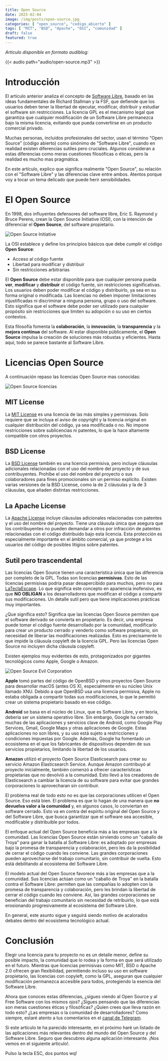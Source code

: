 ```yaml
---
title: Open Source
date: 2025-02-04
image: /img/posts/open-source.jpg
categories: [ "open_source", "codigo_abierto" ]
tags: [ "MIT", "BSD", "Apache", "OSI", "comunidad" ]
draft: false
featured: true
---
```


*Articulo disponible en formato audiblog:*

{{< audio path="audio/open-source.mp3" >}}

# Introducción

El articulo anterior analiza el concepto de [Software Libre](/post/2025/software-libre), basado en las ideas fundamentales de Richard Stallman y la FSF, que defiende que los usuarios deben tener la libertad de ejecutar, modificar, distribuir y estudiar el software sin restricciones. La licencia GPL es el mecanismo legal que garantiza que cualquier modificación de un Software Libre permanezca bajo la misma licencia, evitando que pueda convertirse en un producto comercial privado.

Muchas personas, incluidos profesionales del sector, usan el término "Open Source" (código abierto) como sinónimo de "Software Libre", cuando en realidad existen diferencias sutiles pero cruciales. Algunos consideran a estas diferencias como meras cuestiones filosóficas o éticas, pero la realidad es mucho mas pragmática.

En este artículo, explico que significa realmente "Open Source", su relación con el "Software Libre" y las diferencias clave entre ambos. Atentos porque voy a tocar un tema delicado que puede herir sensibilidades.

# El Open Source

En 1998, dos influyentes defensores del software libre, Eric S. Raymond y Bruce Perens, crean la Open Source Initiative (OSI), con la intención de diferenciar el **Open Source**, del software propietario.

![Open Source Initiative](/img/open-source-osi.webp)

La OSI establece y define los principios básicos que debe cumplir el código **Open Source**:

- Acceso al código fuente
- Libertad para modificar y distribuir
- Sin restricciones arbitrarias

El **Open Source** debe estar disponible para que cualquier persona pueda **ver**, **modificar** y **distribuir** el código fuente, sin restricciones significativas. Los usuarios deben poder modificar el código y distribuirlo, ya sea en su forma original o modificada. Las licencias no deben imponer limitaciones injustificadas ni discriminar a ninguna persona, grupo o uso del software. Esto significa que el software debe poder ser utilizado para cualquier propósito sin restricciones que limiten su adopción o su uso en ciertos contextos.

Esta filosofía fomenta la **colaboración**, la **innovación**, la **transparencia** y la **mejora continua** del software. Al estar disponible públicamente, el **Open Source** impulsa la creación de soluciones más robustas y eficientes. Hasta aquí, todo se parece bastante al Software Libre.

# Licencias Open Source

A continuación repaso las licencias Open Source mas conocidas:

![Open Source licencias](/img/open-source-licences.webp)

## MIT License

La [MIT License](https://opensource.org/license/mit) es una licencia de las más simples y permisivas. Solo requiere que se incluya el aviso de copyright y la licencia original en cualquier distribución del código, ya sea modificada o no. No impone restricciones sobre sublicencias ni patentes, lo que la hace altamente compatible con otros proyectos.

## BSD License

La [BSD License](https://opensource.org/license/bsd-3-clause) también es una licencia permisiva, pero incluye cláusulas adicionales relacionadas con el uso del nombre del proyecto y de sus contribuyentes. Prohíbe el uso del nombre del proyecto o sus colaboradores para fines promocionales sin un permiso explícito. Existen varias versiones de la BSD License, como la de 2 cláusulas y la de 3 cláusulas, que añaden distintas restricciones.

## La Apache License

La [Apache License](https://www.apache.org/licenses/LICENSE-2.0) incluye cláusulas adicionales relacionadas con patentes y el uso del nombre del proyecto. Tiene una cláusula única que asegura que los contribuyentes no pueden demandar a otros por infracción de patentes relacionadas con el código distribuido bajo esta licencia. Esta protección es especialmente importante en el ámbito comercial, ya que protege a los usuarios del código de posibles litigios sobre patentes.

## Sutil pero trascendental

Las licencias Open Source tienen una característica única que las diferencia por completo de la GPL. Todas son licencias **permisivas**. Esto de las licencias permisivas podría pasar desapercibido para muchos, pero no para [LaTeclaEscape](https://www.lateclaescape.com). Lo que significa este concepto en apariencia inofensivo, es que **NO OBLIGAN** a los desarrolladores que modifican el código a compartir sus modificaciones. Un detalle sutil pero que tiene implicaciones prácticas muy importantes.

¿Que significa esto? Significa que las licencias Open Source permiten que el software derivado se convierta en propietario. Es decir, una empresa puede tomar el código fuente desarrollado por la comunidad, modificarlo para crear un producto cerrado y venderlo como software propietario, sin necesidad de liberar las modificaciones realizadas. Esto es precisamente lo que impide la cláusula copyleft de la licencia GPL. Pero las licencias Open Source no incluyen dicha cláusula copyleft.

Existen ejemplos muy evidentes de esto, protagonizados por gigantes tecnológicos como Apple, Google o Amazon.

![Open Source Evil Corporation](/img/open-source-evil-corp.webp)

**Apple** tomó partes del código de OpenBSD y otros proyectos Open Source para desarrollar macOS (antes OS X), especialmente en su núcleo Unix llamado XNU. Debido a que OpenBSD usa una licencia permisiva, Apple no estaba obligada a compartir todas sus modificaciones, lo que le permitió crear un sistema propietario basado en ese código.

**Android** se basa en el núcleo de Linux, que es Software Libre, y en teoría, debería ser un sistema operativo libre. Sin embargo, Google ha cerrado muchas de las aplicaciones y servicios clave de Android, como Google Play Services, Gmail, Google Maps y otras aplicaciones de Google. Estas aplicaciones no son libres, y su uso está sujeto a restricciones y condiciones impuestas por Google. Además, Google ha fomentado un ecosistema en el que los fabricantes de dispositivos dependen de sus servicios propietarios, limitando la libertad de los usuarios.

**Amazon** utilizó el proyecto Open Source Elasticsearch para crear su servicio Amazon Elasticsearch Service. Aunque Amazon contribuyó al proyecto inicialmente, también comenzó a ofrecer características propietarias que no devolvió a la comunidad. Esto llevó a los creadores de Elasticsearch a cambiar la licencia de su software para evitar que grandes corporaciones lo aprovecharan sin contribuir.

El problema real de todo esto no es que las corporaciones utilicen el Open Source. Eso está bien. El problema es que lo hagan de una manera que **no devuelva valor a la comunidad** y, en algunos casos, lo conviertan en software cerrado. Esto va en contra del espíritu original del Open Source y del Software Libre, que busca garantizar que el software sea accesible, modificable y distribuible por todos.

El enfoque actual del Open Source beneficia más a las empresas que a la comunidad. Las licencias Open Source están sirviendo como un "caballo de Troya" para ganar la batalla al Software Libre: es adoptado por empresas bajo la promesa de transparencia y colaboración, pero les da la posibilidad de cerrar el código cuando les conviene. Las grandes corporaciones pueden aprovecharse del trabajo comunitario, sin contribuir de vuelta. Esto está debilitando al ecosistema del Software Libre.

El modelo actual del Open Source favorece más a las empresas que a la comunidad. Sus licencias actúan como un "caballo de Troya" en la batalla contra el Software Libre: permiten que las compañías lo adopten con la promesa de transparencia y colaboración, pero les brindan la libertad de cerrar el código cuando les conviene. Así, las grandes corporaciones se benefician del trabajo comunitario sin necesidad de retribuirlo, lo que está erosionando progresivamente al ecosistema del Software Libre.

En general, este asunto sigue y seguirá siendo motivo de acalorados debates dentro del ecosistema tecnológico actual.

# Conclusión

Elegir una licencia para tu proyecto no es un detalle menor, define su posible impacto, la comunidad que lo rodea y la forma en que será utilizado en el futuro. Mientras que licencias permisivas como MIT, BSD o Apache 2.0 ofrecen gran flexibilidad, permitiendo incluso su uso en software propietario, las licencias con copyleft, como la GPL, aseguran que cualquier modificación permanezca accesible para todos, protegiendo la esencia del Software Libre.

Ahora que conoces estas diferencias, ¿sigues viendo al Open Source y al Free Software con los mismos ojos? ¿Sigues pensando que las diferencias son meras cuestiones éticas y filosóficas? ¿Quien crees que lleva razón en todo esto? ¿Las empresas o la comunidad de desarrolladores? Como siempre, estaré atento a tus comentarios en el [canal de Telegram](https://t.me/lateclaescape).

Si este artículo te ha parecido interesante, en el próximo haré un listado de las aplicaciones más relevantes dentro del mundo del Open Source y del Software Libre. Seguro que descubres alguna aplicación interesante. ¡Nos vemos en el siguiente artículo!.

Pulso la tecla ESC, dos puntos wq!
